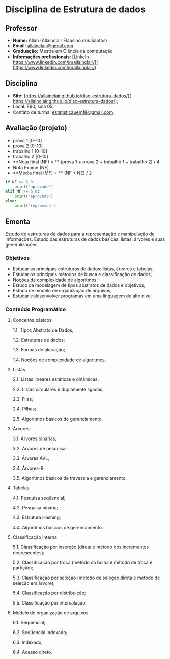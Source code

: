 # Disciplina de Estrutura de dados


## Professor

* **Nome:** Allan (Allainclair Flausino dos Santos)
* **Email:** allainclair@gmail.com
* **Graduação:** Mestre em Ciência da computação
* **Informações profissionais**: [LinkeIn - https://www.linkedin.com/in/allainclair/](
  https://www.linkedin.com/in/allainclair/)

## Disciplina

* **Site:** [https://allainclair.github.io/disc-estrutura-dados/](
  https://allainclair.github.io/disc-estrutura-dados/);
* Local: E90, sala 05;
* Contato de turma: estatisticauem18@gmail.com.

## Avaliação (projeto)

* prova 1 [0-10]
* prova 2 [0-10]
* trabalho 1 [0-10]
* trabalho 2 [0-10]
* **Nota final (NF) = ** (prova 1 + prova 2 + trabalho 1 + trabalho 2) / 4
* Nota Exame (NE)
* **Média final (MF) = ** (NF + NE) / 2

```Python tab=
if NF >= 6.0:
    print('aprovado')
elif MF >= 5.0:
    print('aprovado')
else:
    print('reprovado')
```

## Ementa

Estudo de estruturas de dados para a representação e manipulação de informações. 
Estudo das estruturas de dados básicas: listas, árvores e suas generalizações.

### Objetivos 

* Estudar as principais estruturas de dados: listas, árvores e tabelas;
* Estudar os principais métodos de busca e classificação de dados;
* Noções de complexidade de algoritmos;
* Estudo da modelagem de tipos abstratos de dados e objetivos;
* Estudo de modelo de organização de arquivos;
* Estudar e desenvolver programas em uma linguagem de alto nível.

### Conteúdo Programático

1. Conceitos básicos

    1.1. Tipos Abstrato de Dados;

    1.2. Estruturas de dados;

    1.3. Formas de alocação;

    1.4. Noções de complexidade de algoritmos.

2. Listas

    2.1. Listas lineares estáticas e dinâmicas;

    2.2. Listas circulares e duplamente ligadas;

    2.3. Filas;

    2.4. Pilhas;

    2.5. Algoritmos básicos de gerenciamento.

3. Árvores

    3.1. Árvores binárias;

    3.2. Árvores de pesquisa;

    3.3. Árvores AVL;

    3.4. Árvores-B;

    3.5. Algoritmos básicos de travessia e gerenciamento.

4. Tabelas

    4.1. Pesquisa seqüencial;

    4.2. Pesquisa binária;

    4.3. Estrutura Hashing;

    4.4. Algoritmos básicos de gerenciamento.

5. Classificação interna

    5.1. Classificação por inserção (direta e método dos incrementos 
  decrescentes);

    5.2. Classificação por troca (método da bolha e método de troca e 
    partição);

    5.3. Classificação por seleção (método de seleção direta e método de 
 seleção em árvore);

    5.4. Classificação por distribuição;

    5.5. Classificação por intercalação.
    
6. Modelo de organização de arquivos
    
    6.1. Seqüencial;

    6.2. Seqüencial Indexado;

    6.3. Indexado;

    6.4. Acesso direto.
